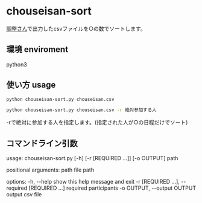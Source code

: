 # chouseisan-sort

[調整さん](https://chouseisan.com/)で出力したcsvファイルを○の数でソートします。

## 環境 enviroment

python3

## 使い方 usage

```bash
python chouseisan-sort.py chouseisan.csv
```

```bash
python chouseisan-sort.py chouseisan.csv -r 絶対参加する人
```
-rで絶対に参加する人を指定します。(指定された人が○の日程だけでソート)

## コマンドライン引数
usage: chouseisan-sort.py [-h] [-r [REQUIRED ...]] [-o OUTPUT] path

positional arguments:
  path                  file path

options:
  -h, --help            show this help message and exit
  -r [REQUIRED ...], --required [REQUIRED ...]
                        required participants
  -o OUTPUT, --output OUTPUT
                        output csv file


